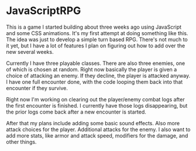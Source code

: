 # JavaScriptRPG

This is a game I started building about three weeks ago using JavaScript and some CSS animations.  It's my first attempt at doing something like this.  The idea was just to develop a simple turn based RPG.  There's not much to it yet, but I have a lot of features I plan on figuring out how to add over the new several weeks.

Currently I have three playable classes.  There are also three enemies, one of which is chosen at random. Right now basically the player is given a choice of attacking an enemy.  If they decline, the player is attacked anyway.  I have one full encounter done, with the code looping them back into that encounter if they survive.

Right now I'm working on clearing out the player/enemy combat logs after the first encounter is finished.  I currently have those logs disappearing, but the prior logs come back after a new encounter is started.

After that my plans include adding some basic sound effects.  Also more attack choices for the player.  Additional attacks for the enemy.  I also want to add more stats, like armor and attack speed, modifiers for the damage, and other things.  

